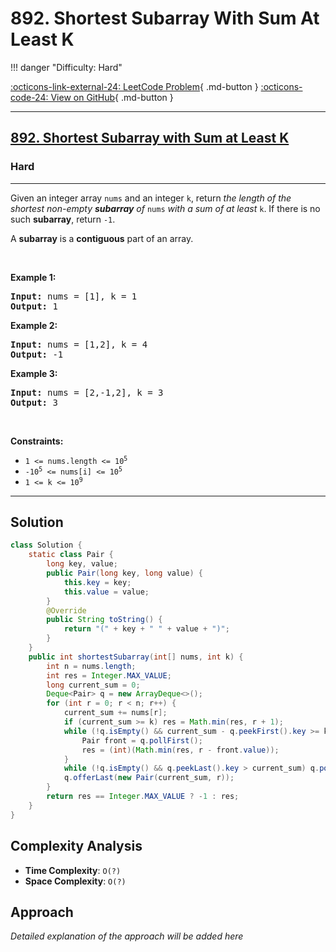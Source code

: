 # 892. Shortest Subarray With Sum At Least K

!!! danger "Difficulty: Hard"

[:octicons-link-external-24: LeetCode Problem](https://leetcode.com/problems/shortest-subarray-with-sum-at-least-k/){ .md-button }
[:octicons-code-24: View on GitHub](https://github.com/RAJ8664/Leetcode/tree/master/0892-shortest-subarray-with-sum-at-least-k){ .md-button }

---

<h2><a href="https://leetcode.com/problems/shortest-subarray-with-sum-at-least-k">892. Shortest Subarray with Sum at Least K</a></h2><h3>Hard</h3><hr><p>Given an integer array <code>nums</code> and an integer <code>k</code>, return <em>the length of the shortest non-empty <strong>subarray</strong> of </em><code>nums</code><em> with a sum of at least </em><code>k</code>. If there is no such <strong>subarray</strong>, return <code>-1</code>.</p>

<p>A <strong>subarray</strong> is a <strong>contiguous</strong> part of an array.</p>

<p>&nbsp;</p>
<p><strong class="example">Example 1:</strong></p>
<pre><strong>Input:</strong> nums = [1], k = 1
<strong>Output:</strong> 1
</pre><p><strong class="example">Example 2:</strong></p>
<pre><strong>Input:</strong> nums = [1,2], k = 4
<strong>Output:</strong> -1
</pre><p><strong class="example">Example 3:</strong></p>
<pre><strong>Input:</strong> nums = [2,-1,2], k = 3
<strong>Output:</strong> 3
</pre>
<p>&nbsp;</p>
<p><strong>Constraints:</strong></p>

<ul>
	<li><code>1 &lt;= nums.length &lt;= 10<sup>5</sup></code></li>
	<li><code>-10<sup>5</sup> &lt;= nums[i] &lt;= 10<sup>5</sup></code></li>
	<li><code>1 &lt;= k &lt;= 10<sup>9</sup></code></li>
</ul>


---

## Solution

```java
class Solution {
    static class Pair {
        long key, value;
        public Pair(long key, long value) {
            this.key = key;
            this.value = value;
        }
        @Override
        public String toString() {
            return "(" + key + " " + value + ")";
        }
    }
    public int shortestSubarray(int[] nums, int k) {
        int n = nums.length;
        int res = Integer.MAX_VALUE;
        long current_sum = 0;
        Deque<Pair> q = new ArrayDeque<>();
        for (int r = 0; r < n; r++) {
            current_sum += nums[r];
            if (current_sum >= k) res = Math.min(res, r + 1);
            while (!q.isEmpty() && current_sum - q.peekFirst().key >= k) {
                Pair front = q.pollFirst();
                res = (int)(Math.min(res, r - front.value));
            }
            while (!q.isEmpty() && q.peekLast().key > current_sum) q.pollLast();
            q.offerLast(new Pair(current_sum, r));
        }
        return res == Integer.MAX_VALUE ? -1 : res;
    }
}
```

## Complexity Analysis

- **Time Complexity**: `O(?)`
- **Space Complexity**: `O(?)`

## Approach

*Detailed explanation of the approach will be added here*

